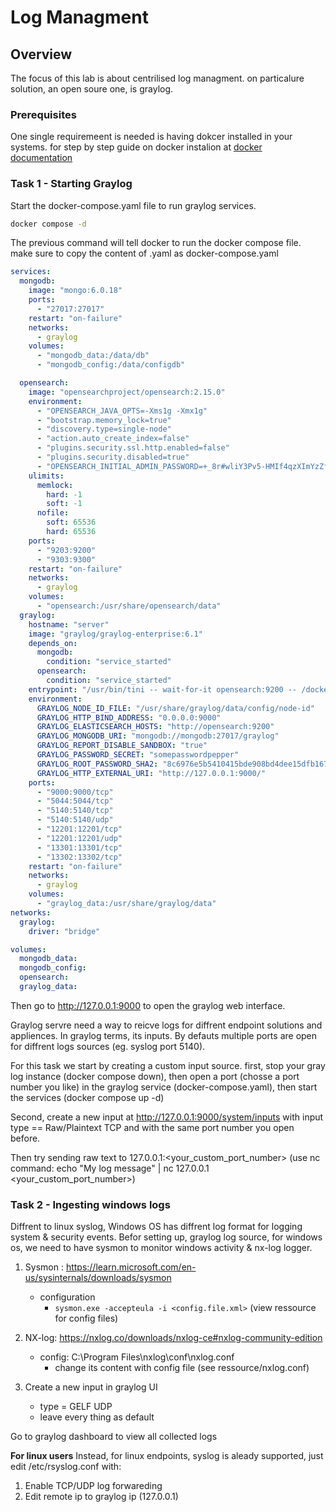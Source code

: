 # Log Managment

## Overview

The focus of this lab is about centrilised log managment. on particalure solution, an open soure one, is graylog.

### Prerequisites

One single requiremeent is needed is having dokcer installed in your systems. for step by step guide on docker instalion at [docker documentation](https://docs.docker.com/get-started/introduction/get-docker-desktop/)

### Task 1 - Starting Graylog

Start the docker-compose.yaml file to run graylog services.

```bash
docker compose -d
```

The previous command will tell docker to run the docker compose file. make sure to copy the content of .yaml as docker-compose.yaml

```yaml
services:
  mongodb:
    image: "mongo:6.0.18"
    ports:
      - "27017:27017"
    restart: "on-failure"
    networks:
      - graylog
    volumes:
      - "mongodb_data:/data/db"
      - "mongodb_config:/data/configdb"

  opensearch:
    image: "opensearchproject/opensearch:2.15.0"
    environment:
      - "OPENSEARCH_JAVA_OPTS=-Xms1g -Xmx1g"
      - "bootstrap.memory_lock=true"
      - "discovery.type=single-node"
      - "action.auto_create_index=false"
      - "plugins.security.ssl.http.enabled=false"
      - "plugins.security.disabled=true"
      - "OPENSEARCH_INITIAL_ADMIN_PASSWORD=+_8r#wliY3Pv5-HMIf4qzXImYzZf-M=M"
    ulimits:
      memlock:
        hard: -1
        soft: -1
      nofile:
        soft: 65536
        hard: 65536
    ports:
      - "9203:9200"
      - "9303:9300"
    restart: "on-failure"
    networks:
      - graylog
    volumes:
      - "opensearch:/usr/share/opensearch/data"
  graylog:
    hostname: "server"
    image: "graylog/graylog-enterprise:6.1"
    depends_on:
      mongodb:
        condition: "service_started"
      opensearch:
        condition: "service_started"
    entrypoint: "/usr/bin/tini -- wait-for-it opensearch:9200 -- /docker-entrypoint.sh"
    environment:
      GRAYLOG_NODE_ID_FILE: "/usr/share/graylog/data/config/node-id"
      GRAYLOG_HTTP_BIND_ADDRESS: "0.0.0.0:9000"
      GRAYLOG_ELASTICSEARCH_HOSTS: "http://opensearch:9200"
      GRAYLOG_MONGODB_URI: "mongodb://mongodb:27017/graylog"
      GRAYLOG_REPORT_DISABLE_SANDBOX: "true"
      GRAYLOG_PASSWORD_SECRET: "somepasswordpepper"
      GRAYLOG_ROOT_PASSWORD_SHA2: "8c6976e5b5410415bde908bd4dee15dfb167a9c873fc4bb8a81f6f2ab448a918"
      GRAYLOG_HTTP_EXTERNAL_URI: "http://127.0.0.1:9000/"
    ports:
      - "9000:9000/tcp"
      - "5044:5044/tcp"
      - "5140:5140/tcp"
      - "5140:5140/udp"
      - "12201:12201/tcp"
      - "12201:12201/udp"
      - "13301:13301/tcp"
      - "13302:13302/tcp"
    restart: "on-failure"
    networks:
      - graylog
    volumes:
      - "graylog_data:/usr/share/graylog/data"
networks:
  graylog:
    driver: "bridge"

volumes:
  mongodb_data:
  mongodb_config:
  opensearch:
  graylog_data:
```

Then go to http://127.0.0.1:9000 to open the graylog web interface.

Graylog servre need a way to reicve logs for diffrent endpoint solutions and appliences. In graylog terms, its inputs. By defauts multiple ports are open for diffrent logs sources (eg. syslog port 5140).

For this task we start by creating a custom input source. first, stop your gray log instance (docker compose down), then open a port (chosse a port number you like) in the graylog service (docker-compose.yaml), then start the services (docker compose up -d)

Second, create a new input at http://127.0.0.1:9000/system/inputs with input type == Raw/Plaintext TCP and with the same port number you open before.

Then try sending raw text to 127.0.0.1:<your_custom_port_number> (use nc command: echo "My log message" | nc 127.0.0.1 <your_custom_port_number>)

### Task 2 - Ingesting windows logs

Diffrent to linux syslog, Windows OS has diffrent log format for logging system & security events. Befor setting up, graylog log source, for windows os, we need to have sysmon to monitor windows activity & nx-log logger.

1. Sysmon : https://learn.microsoft.com/en-us/sysinternals/downloads/sysmon

   - configuration
     - `sysmon.exe -accepteula -i <config.file.xml>` (view ressource for config files)

2. NX-log: https://nxlog.co/downloads/nxlog-ce#nxlog-community-edition

   - config: C:\Program Files\nxlog\conf\nxlog.conf
     - change its content with config file (see ressource/nxlog.conf)

3. Create a new input in graylog UI
   - type = GELF UDP
   - leave every thing as default

Go to graylog dashboard to view all collected logs

**For linux users**
Instead, for linux endpoints, syslog is aleady supported, just edit /etc/rsyslog.conf with:

1. Enable TCP/UDP log forwareding
2. Edit remote ip to graylog ip (127.0.0.1)
